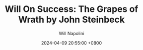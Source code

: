 ---
title: "Will On Success: The Grapes of Wrath by John Steinbeck"
author: Will Napolini
date: 2024-04-09 20:55:00 +0800
categories: [Mindset, Book-summaries]
tags:
  [
    the-grapes-of-wrath,
    john-steinbeck,
    american-classics,
    great-depression,
    migrant-workers,
    dust-bowl,
    california,
    family-struggles,
    social-justice,
    poverty,
    economic-hardship,
    american-dream,
    human-resilience,
    john-steinbeck-grapes-of-wrath,
    migration,
    dust-bowl-era,
    agricultural-workers,
    american-literature,
    social-issues,
    farming-communities,
    struggle-and-survival,
    john-steinbeck-novels,
    migrant-life,
    social-change
  ]
image: https://pbs.twimg.com/media/GO2Be2zWUAMukbb?format=jpg&name=large
alt: "Will On Success: The Grapes of Wrath by John Steinbeck"
fallback:
  - 
  # Replace with the URL of your backup image
  -
  # Replace with the URL of your backup image
---